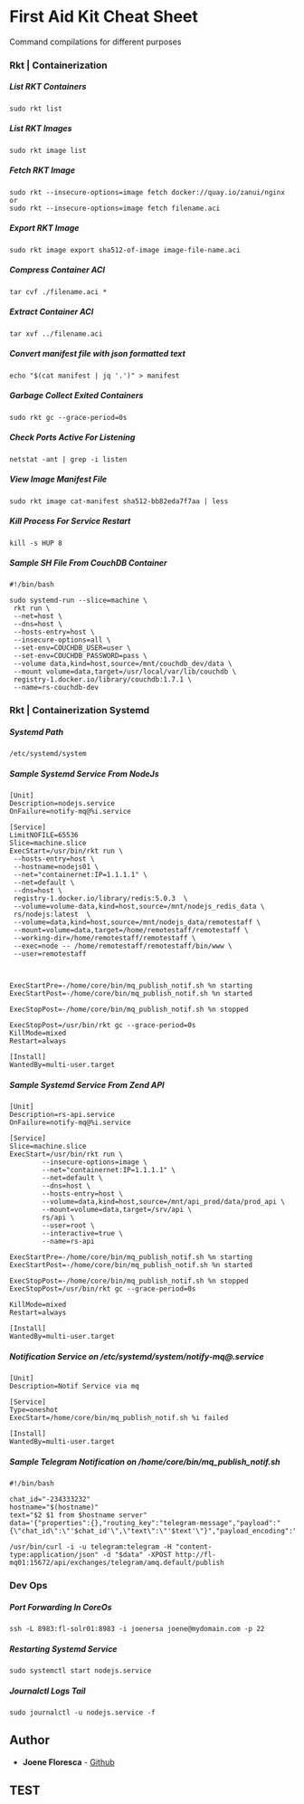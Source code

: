 # First Aid Kit Cheat Sheet

Command compilations for different purposes


### Rkt | Containerization



##### List RKT Containers
```
sudo rkt list
```

##### List RKT Images
```
sudo rkt image list
```

##### Fetch RKT Image
```
sudo rkt --insecure-options=image fetch docker://quay.io/zanui/nginx
or
sudo rkt --insecure-options=image fetch filename.aci
```

##### Export RKT Image
```
sudo rkt image export sha512-of-image image-file-name.aci
```

##### Compress Container ACI
```
tar cvf ./filename.aci *
```

##### Extract Container ACI
```
tar xvf ../filename.aci
```

##### Convert manifest file with json formatted text
```
echo "$(cat manifest | jq '.')" > manifest
```

##### Garbage Collect Exited Containers
```
sudo rkt gc --grace-period=0s
```

##### Check Ports Active For Listening
```
netstat -ant | grep -i listen
```

##### View Image Manifest File
```
sudo rkt image cat-manifest sha512-bb82eda7f7aa | less
```

##### Kill Process For Service Restart
```
kill -s HUP 8
```

##### Sample SH File From CouchDB Container
```
#!/bin/bash

sudo systemd-run --slice=machine \
 rkt run \
 --net=host \
 --dns=host \
 --hosts-entry=host \
 --insecure-options=all \
 --set-env=COUCHDB_USER=user \
 --set-env=COUCHDB_PASSWORD=pass \
 --volume data,kind=host,source=/mnt/couchdb_dev/data \
 --mount volume=data,target=/usr/local/var/lib/couchdb \
 registry-1.docker.io/library/couchdb:1.7.1 \
 --name=rs-couchdb-dev
```

### Rkt | Containerization Systemd

##### Systemd Path
```
/etc/systemd/system
```

##### Sample Systemd Service From NodeJs
```
[Unit]
Description=nodejs.service
OnFailure=notify-mq@%i.service

[Service]
LimitNOFILE=65536
Slice=machine.slice
ExecStart=/usr/bin/rkt run \
 --hosts-entry=host \
 --hostname=nodejs01 \
 --net="containernet:IP=1.1.1.1" \
 --net=default \
 --dns=host \
 registry-1.docker.io/library/redis:5.0.3  \
 --volume=volume-data,kind=host,source=/mnt/nodejs_redis_data \
 rs/nodejs:latest  \
 --volume=data,kind=host,source=/mnt/nodejs_data/remotestaff \
 --mount=volume=data,target=/home/remotestaff/remotestaff \
 --working-dir=/home/remotestaff/remotestaff \
 --exec=node -- /home/remotestaff/remotestaff/bin/www \
 --user=remotestaff



ExecStartPre=-/home/core/bin/mq_publish_notif.sh %n starting
ExecStartPost=-/home/core/bin/mq_publish_notif.sh %n started

ExecStopPost=-/home/core/bin/mq_publish_notif.sh %n stopped

ExecStopPost=/usr/bin/rkt gc --grace-period=0s
KillMode=mixed
Restart=always

[Install]
WantedBy=multi-user.target
```

##### Sample Systemd Service From Zend API
```
[Unit]
Description=rs-api.service
OnFailure=notify-mq@%i.service

[Service]
Slice=machine.slice
ExecStart=/usr/bin/rkt run \
        --insecure-options=image \
        --net="containernet:IP=1.1.1.1" \
        --net=default \
        --dns=host \
        --hosts-entry=host \
        --volume=data,kind=host,source=/mnt/api_prod/data/prod_api \
        --mount=volume=data,target=/srv/api \
        rs/api \
        --user=root \
        --interactive=true \
        --name=rs-api

ExecStartPre=-/home/core/bin/mq_publish_notif.sh %n starting
ExecStartPost=-/home/core/bin/mq_publish_notif.sh %n started

ExecStopPost=-/home/core/bin/mq_publish_notif.sh %n stopped
ExecStopPost=/usr/bin/rkt gc --grace-period=0s

KillMode=mixed
Restart=always

[Install]
WantedBy=multi-user.target
```

##### Notification Service on /etc/systemd/system/notify-mq@.service
```
[Unit]
Description=Notif Service via mq

[Service]
Type=oneshot
ExecStart=/home/core/bin/mq_publish_notif.sh %i failed

[Install]
WantedBy=multi-user.target
```

##### Sample Telegram Notification on /home/core/bin/mq_publish_notif.sh
```
#!/bin/bash

chat_id="-234333232"
hostname="$(hostname)"
text="$2 $1 from $hostname server"
data='{"properties":{},"routing_key":"telegram-message","payload":"{\"chat_id\":\"'$chat_id'\",\"text\":\"'$text'\"}","payload_encoding":"string"}'

/usr/bin/curl -i -u telegram:telegram -H "content-type:application/json" -d "$data" -XPOST http://fl-mq01:15672/api/exchanges/telegram/amq.default/publish
```

### Dev Ops

##### Port Forwarding In CoreOs
```
ssh -L 8983:fl-solr01:8983 -i joenersa joene@mydomain.com -p 22
```

##### Restarting Systemd Service
```
sudo systemctl start nodejs.service
```

##### Journalctl Logs Tail
```
sudo journalctl -u nodejs.service -f
```

## Author

* **Joene Floresca** - [Github](https://github.com/joenefloresca)

## TEST
